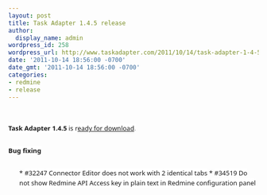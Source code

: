 ```yaml
---
layout: post
title: Task Adapter 1.4.5 release
author:
  display_name: admin
wordpress_id: 258
wordpress_url: http://www.taskadapter.com/2011/10/14/task-adapter-1-4-5-release/
date: '2011-10-14 18:56:00 -0700'
date_gmt: '2011-10-14 18:56:00 -0700'
categories:
- redmine
- release
---
```

<p><br/>
<div style="font-family: 'Lucida Grande', 'Lucida Sans Unicode', 'Segoe UI', Helvetica, Arial, sans-serif; font-size: 13px; line-height: 20px; margin-bottom: 25px;"><span style="background-color: white;"><b>Task Adapter 1.4.5</b> is r<a href="http://www.taskadapter.com/download">eady for download</a><span style="color: #7a7a7a;">.</span></span></div>
<div style="font-family: 'Lucida Grande', 'Lucida Sans Unicode', 'Segoe UI', Helvetica, Arial, sans-serif; font-size: 13px; line-height: 20px; margin-bottom: 25px;"><b style="background-color: white;">Bug fixing</b></div>
<ul style="font-family: 'Lucida Grande', 'Lucida Sans Unicode', 'Segoe UI', Helvetica, Arial, sans-serif; font-size: 13px; line-height: 20px;">
* <span style="background-color: white;">#32247 Connector Editor does not work with 2 identical tabs</span>
* <span style="background-color: white;">#34519 Do not show Redmine API Access key in plain text in Redmine configuration panel</span></ul></p>
